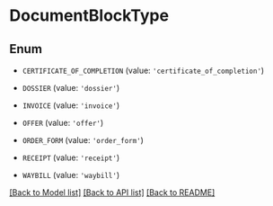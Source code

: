 # DocumentBlockType


## Enum

* `CERTIFICATE_OF_COMPLETION` (value: `'certificate_of_completion'`)

* `DOSSIER` (value: `'dossier'`)

* `INVOICE` (value: `'invoice'`)

* `OFFER` (value: `'offer'`)

* `ORDER_FORM` (value: `'order_form'`)

* `RECEIPT` (value: `'receipt'`)

* `WAYBILL` (value: `'waybill'`)

[[Back to Model list]](../README.md#documentation-for-models) [[Back to API list]](../README.md#documentation-for-api-endpoints) [[Back to README]](../README.md)


